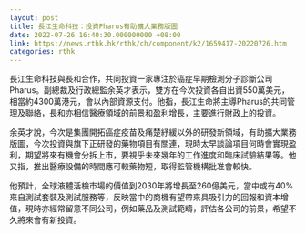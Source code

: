 ```yaml
---
layout: post
title: 長江生命科技：投資Pharus有助擴大業務版圖
date: 2022-07-26 16:40:30.000000000 +08:00
link: https://news.rthk.hk/rthk/ch/component/k2/1659417-20220726.htm
categories: rthk
---
```


長江生命科技與長和合作，共同投資一家專注於癌症早期檢測分子診斷公司Pharus。副總裁及行政總監余英才表示，雙方在今次投資各自出資550萬美元，相當約4300萬港元，會以內部資源支付。他指，長江生命將主導Pharus的共同管理及聯絡，長和亦相信醫療領域的前景和盈利增長，主要進行財政上的投資。

余英才說，今次是集團開拓癌症疫苗及痛楚紓緩以外的研發新領域，有助擴大業務版圖，今次投資與旗下正研發的藥物項目有關連，現時太早談論項目何時會實現盈利，期望將來有機會分拆上市，要視乎未來幾年的工作進度和臨床試驗結果等。他又指，推出醫療設備的時間應可較藥物短，取得監管機構批准會較快。

他預計，全球液體活檢市場的價值到2030年將增長至260億美元，當中或有40%來自測試套裝及測試服務等，反映當中的商機有望帶來具吸引力的回報和資本增值，現時亦經常留意不同公司，例如藥品及測試範疇，評估各公司的前景，希望不久將來會有新投資。
